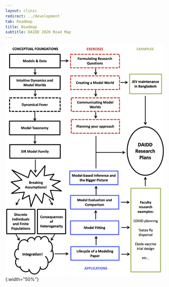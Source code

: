 ```yaml
---
layout: clinic
redirect: ../development
tab: Roadmap
title: Roadmap
subtitle: DAIDD 2020 Road Map
---
```


![DAIDD Road Map](./DAIDD2020roadmap.png "DAIDD Road Map"){:width="50%"}
